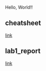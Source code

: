 Hello, World!!

## cheatsheet
[link](https://commonmark.org/help/)
## lab1_report
[link](./lab1_report.md)
